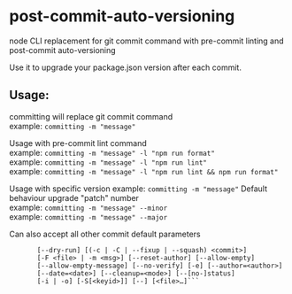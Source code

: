 # post-commit-auto-versioning
node CLI replacement for git commit command with pre-commit linting and post-commit auto-versioning  

Use it to upgrade your package.json version after each commit.


## Usage:
committing will replace git commit command  
example: ```committing -m "message"```

Usage with pre-commit lint command  
example: ```committing -m "message" -l "npm run format"```  
example: ```committing -m "message" -l "npm run lint"```  
example: ```committing -m "message" -l "npm run lint && npm run format"```  

Usage with specific version
example: ```committing -m "message"```  Default behaviour upgrade "patch" number  
example: ```committing -m "message" --minor```  
example: ```committing -m "message" --major```  

Can also accept all other commit default parameters  
```git commit [-a | --interactive | --patch] [-s] [-v] [-u<mode>] [--amend]
	   [--dry-run] [(-c | -C | --fixup | --squash) <commit>]
	   [-F <file> | -m <msg>] [--reset-author] [--allow-empty]
	   [--allow-empty-message] [--no-verify] [-e] [--author=<author>]
	   [--date=<date>] [--cleanup=<mode>] [--[no-]status]
	   [-i | -o] [-S[<keyid>]] [--] [<file>…​]```